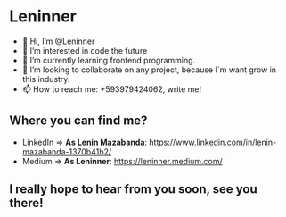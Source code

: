 # Leninner


- 👋 Hi, I’m @Leninner
- 👀 I’m interested in code the future
- 🌱 I’m currently learning frontend programming. 
- 💞️ I’m looking to collaborate on any project, because I´m want grow in this industry.
- 📫 How to reach me: +593979424062, write me!

## Where you can find me?

- LinkedIn => **As Lenin Mazabanda**: https://www.linkedin.com/in/lenin-mazabanda-1370b41b2/
- Medium => **As Leninner**: https://leninner.medium.com/

## I really hope to hear from you soon, **see you there!**

<!---
Leninner/Leninner is a ✨ special ✨ repository because its `README.md` (this file) appears on your GitHub profile.
You can click the Preview link to take a look at your changes.
--->

